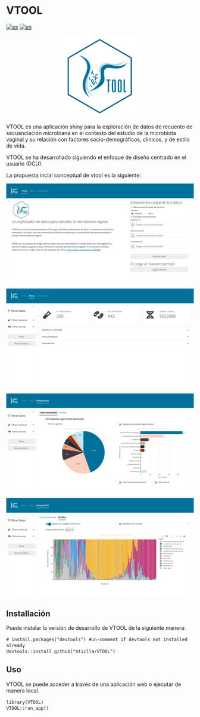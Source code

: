 
<!-- README.md is generated from README.Rmd. Please edit that file -->

# VTOOL

<!-- badges: start -->
[![es](https://img.shields.io/badge/lang-es-yellow.svg)](https://github.com/mticlla/VTOOL/blob/master/README.md)
[![en](https://img.shields.io/badge/lang-en-red.svg)](https://github.com/mticlla/VTOOL/blob/master/README.en.md)
<!-- badges: end -->
<p align="center">
<img src="man/figures/vtool_logo_1.svg" width="200"/>
</p>

VTOOL es una aplicación shiny para la exploración de datos de recuento
de secuanciación microbiana en el contexto del estudio de la microbiota
vaginal y su relación con factores socio-demográficos, clínicos, y de
estilo de vida.

VTOOL se ha desarrollado siguiendo el enfoque de diseño centrado en el
usuario (DCU).

La propuesta incial conceptual de vtool es la siguiente:

![](man/figures/vtool_ventana_1_1.png)

![](man/figures/vtool_ventana_2_1.png)

![](man/figures/vtool_ventana_3.png)

![](man/figures/vtool_ventana_4.png)

## Installación

Puede instalar la versión de desarrollo de VTOOL de la siguiente manera:

    # install.packages("devtools") #un-comment if devtools not installed already
    devtools::install_github("mticlla/VTOOL")

## Uso

VTOOL se puede acceder a través de una aplicación web o ejecutar de
manera local.

    library(VTOOL)
    VTOOL::run_app()
